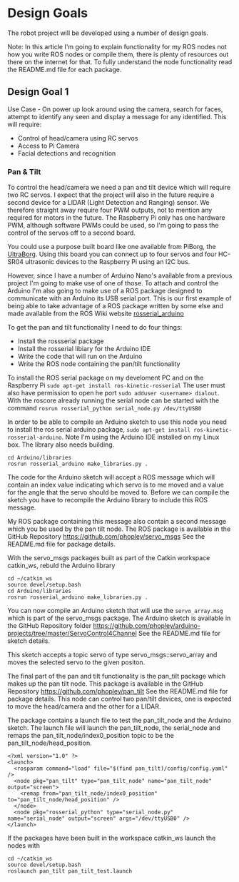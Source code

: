 # Design Goals
The robot project will be developed using a number of design goals.

Note: In this article I'm going to explain functionality for my ROS nodes not how you write ROS nodes or compile them, there is plenty of resources out there on the internet for that. To fully understand the node functionality read the README.md file for each package.
## Design Goal 1
Use Case - On power up look around using the camera, search for faces, attempt to identify any seen and display a message for any identified. This will require:
- Control of head/camera using RC servos
- Access to Pi Camera
- Facial detections and recognition
### Pan & Tilt
To control the head/camera we need a pan and tilt device which will require two RC servos. I expect that the project will also in the future require a second device for a LIDAR (Light Detection and Ranging) sensor. We therefore straight away require four PWM outputs, not to mention any required for motors in the future. The Raspberry Pi only has one hardware PWM, although software PWMs could be used, so I'm going to pass the control of the servos off to a second board.

You could use a purpose built board like one available from PiBorg, the [UltraBorg](https://www.piborg.org/sensors-1136/ultraborg "UltraBorg"). Using this board you can connect up to four servos and four HC-SR04 ultrasonic devices to the Raspberry Pi using an I2C bus.

However, since I have a number of Arduino Nano's available from a previous project I'm going to make use of one of those. To attach and control the Arduino I'm also going to make use of a ROS package designed to communicate with an Arduino its USB serial port. This is our first example of being able to take advantage of a ROS package written by some else and made available from the ROS Wiki website [rosserial_arduino](http://wiki.ros.org/rosserial_arduino "rosserial_arduino")

To get the pan and tilt functionality I need to do four things:
- Install the rossserial package
- Install the rosserial libiary for the Arduino IDE
- Write the code that will run on the Arduino
- Write the ROS node containing the pan/tilt functionality

To install the ROS serial package on my develoment PC and on the Raspberry Pi `sudo apt-get install ros-kinetic-rosserial`
The user must also have permission to open he port `sudo adduser <username> dialout`. With the roscore already running the serial node can be started with the command `rosrun rosserial_python serial_node.py /dev/ttyUSB0`

In order to be able to compile an Arduino sketch to use this node you need to install the ros serial arduino package, `sudo apt-get install ros-kinetic-rosserial-arduino`. Note I'm using the Arduino IDE installed on my Linux box. The library also needs building. 

```
cd Arduino/libraries
rosrun rosserial_arduino make_libraries.py .
```

The code for the Arduino sketch will accept a ROS message which will contain an index value indicating which servo is to me moved and a value for the angle that the servo should be moved to. Before we can compile the sketch you have to recompile the Arduino library to include this ROS message.

My ROS package containing this message also contain a second message which you be used by the pan tilt node. The ROS package is available in the GitHub Repository https://github.com/phopley/servo_msgs See the README.md file for package details.

With the servo_msgs packages built as part of the Catkin workspace catkin_ws, rebuld the Arduino library 
```
cd ~/catkin_ws
source devel/setup.bash
cd Arduino/libraries
rosrun rosserial_arduino make_libraries.py .
```

You can now compile an Arduino sketch that will use the `servo_array.msg` which is part of the servo_msgs package. The Arduino sketch is available in the GitHub Repository folder https://github.com/phopley/arduino-projects/tree/master/ServoControl4Channel See the README.md file for sketch details.

This sketch accepts a topic servo of type servo_msgs::servo_array and moves the selected servo to the given positon.

The final part of the pan and tilt functionality is the pan_tilt package which makes up the pan tilt node. This package is available in the GitHub Repository https://github.com/phopley/pan_tilt See the README.md file for package details.
This node can control two pan/tilt devices, one is expected to move the head/camera and the other for a LIDAR.

The package contains a launch file to test the pan_tilt_node and the Arduino sketch. The launch file will launch the pan_tilt_node, the serial_node and remaps the pan_tilt_node/index0_position topic to be the pan_tilt_node/head_position.
```
<?xml version="1.0" ?>
<launch>
  <rosparam command="load" file="$(find pan_tilt)/config/config.yaml" />
  <node pkg="pan_tilt" type="pan_tilt_node" name="pan_tilt_node" output="screen">
    <remap from="pan_tilt_node/index0_position" to="pan_tilt_node/head_position" />
  </node>
  <node pkg="rosserial_python" type="serial_node.py" name="serial_node" output="screen" args="/dev/ttyUSB0" />
</launch>
```
If the packages have been built in the workspace catkin_ws launch the nodes with
```
cd ~/catkin_ws
source devel/setup.bash
roslaunch pan_tilt pan_tilt_test.launch
```

